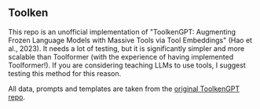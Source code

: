## Toolken

This repo is an unofficial implementation of "ToolkenGPT: Augmenting Frozen Language Models with Massive Tools via Tool Embeddings" (Hao et al., 2023). It needs a lot of testing, but it is significantly simpler and more scalable than Toolformer (with the experience of having implemented Toolformer!). If you are considering teaching LLMs to use tools, I suggest testing this method for this reason.

All data, prompts and templates are taken from the [original ToolkenGPT repo](https://github.com/Ber666/ToolkenGPT).
